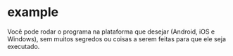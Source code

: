 # example

Você pode rodar o programa na plataforma que desejar (Android, iOS e Windows), sem muitos segredos ou coisas a serem feitas para que ele seja executado.

